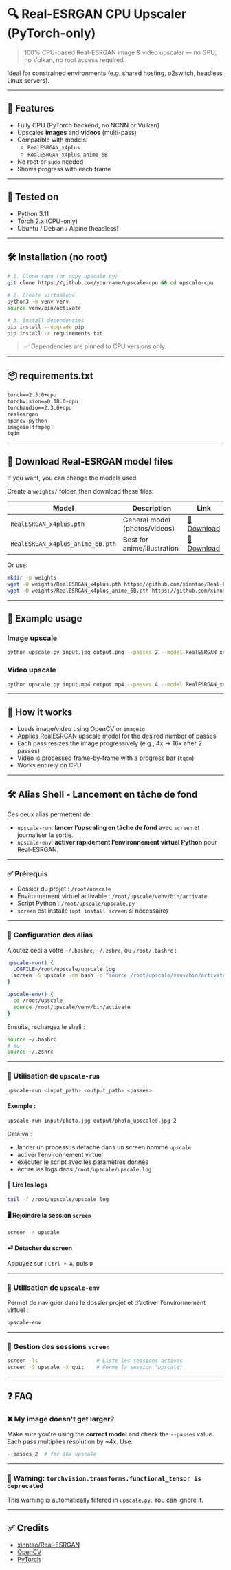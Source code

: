 # 🔍 Real-ESRGAN CPU Upscaler (PyTorch-only)

> 100% CPU-based Real-ESRGAN image & video upscaler — no GPU, no Vulkan, no root access required.

Ideal for constrained environments (e.g. shared hosting, o2switch, headless Linux servers).

---

## 🚀 Features

- Fully CPU (PyTorch backend, no NCNN or Vulkan)
- Upscales **images** and **videos** (multi-pass)
- Compatible with models:
  - `RealESRGAN_x4plus`
  - `RealESRGAN_x4plus_anime_6B`
- No root or `sudo` needed
- Shows progress with each frame

---

## 🧪 Tested on

- Python 3.11
- Torch 2.x (CPU-only)
- Ubuntu / Debian / Alpine (headless)

---

## 🛠 Installation (no root)

```bash
# 1. Clone repo (or copy upscale.py)
git clone https://github.com/yourname/upscale-cpu && cd upscale-cpu

# 2. Create virtualenv
python3 -m venv venv
source venv/bin/activate

# 3. Install dependencies
pip install --upgrade pip
pip install -r requirements.txt
```

> ✅ Dependencies are pinned to CPU versions only.

---

## 📦 requirements.txt

```txt
torch==2.3.0+cpu
torchvision==0.18.0+cpu
torchaudio==2.3.0+cpu
realesrgan
opencv-python
imageio[ffmpeg]
tqdm
```

---

## 📁 Download Real-ESRGAN model files

If you want, you can change the models used.

Create a `weights/` folder, then download these files:

| Model | Description | Link |
|-------|-------------|------|
| `RealESRGAN_x4plus.pth` | General model (photos/videos) | [🔗 Download](https://github.com/xinntao/Real-ESRGAN/releases/download/v0.2.5/RealESRGAN_x4plus.pth) |
| `RealESRGAN_x4plus_anime_6B.pth` | Best for anime/illustration | [🔗 Download](https://github.com/xinntao/Real-ESRGAN/releases/download/v0.2.5/RealESRGAN_x4plus_anime_6B.pth) |

Or use:

```bash
mkdir -p weights
wget -O weights/RealESRGAN_x4plus.pth https://github.com/xinntao/Real-ESRGAN/releases/download/v0.2.5/RealESRGAN_x4plus.pth
wget -O weights/RealESRGAN_x4plus_anime_6B.pth https://github.com/xinntao/Real-ESRGAN/releases/download/v0.2.5/RealESRGAN_x4plus_anime_6B.pth
```

---

## 📸 Example usage

### Image upscale

```bash
python upscale.py input.jpg output.png --passes 2 --model RealESRGAN_x4plus
```

### Video upscale

```bash
python upscale.py input.mp4 output.mp4 --passes 4 --model RealESRGAN_x4plus
```

---

## 🧠 How it works

- Loads image/video using OpenCV or `imageio`
- Applies RealESRGAN upscale model for the desired number of passes
- Each pass resizes the image progressively (e.g., 4x → 16x after 2 passes)
- Video is processed frame-by-frame with a progress bar (`tqdm`)
- Works entirely on CPU

---

## 🛠️ Alias Shell - Lancement en tâche de fond

Ces deux alias permettent de :

- `upscale-run`: **lancer l’upscaling en tâche de fond** avec `screen` et journaliser la sortie.
- `upscale-env`: **activer rapidement l’environnement virtuel Python** pour Real-ESRGAN.

---

### ✅ Prérequis

- Dossier du projet : `/root/upscale`
- Environnement virtuel activable : `/root/upscale/venv/bin/activate`
- Script Python : `/root/upscale/upscale.py`
- `screen` est installé (`apt install screen` si nécessaire)

---

### 🧩 Configuration des alias

Ajoutez ceci à votre `~/.bashrc`, `~/.zshrc`, ou `/root/.bashrc` :

```bash
upscale-run() {
  LOGFILE=/root/upscale/upscale.log
  screen -S upscale -dm bash -c "source /root/upscale/venv/bin/activate && python /root/upscale/upscale.py $1 $2 --passes $3 --model RealESRGAN_x4plus >> \$LOGFILE 2>&1"
}

upscale-env() {
  cd /root/upscale
  source /root/upscale/venv/bin/activate 
}
```

Ensuite, rechargez le shell :

```bash
source ~/.bashrc
# ou
source ~/.zshrc
```

---

### 🚀 Utilisation de `upscale-run`

```bash
upscale-run <input_path> <output_path> <passes>
```

#### Exemple :

```bash
upscale-run input/photo.jpg output/photo_upscaled.jpg 2
```

Cela va :

- lancer un processus détaché dans un screen nommé `upscale`
- activer l’environnement virtuel
- exécuter le script avec les paramètres donnés
- écrire les logs dans `/root/upscale/upscale.log`

#### 📖 Lire les logs

```bash
tail -f /root/upscale/upscale.log
```

#### 🖥 Rejoindre la session `screen`

```bash
screen -r upscale
```

#### ⏎ Détacher du screen

Appuyez sur : `Ctrl + A`, puis `D`

---

### 🧪 Utilisation de `upscale-env`

Permet de naviguer dans le dossier projet et d’activer l’environnement virtuel :

```bash
upscale-env
```

---

### 🧹 Gestion des sessions `screen`

```bash
screen -ls                   # Liste les sessions actives
screen -S upscale -X quit    # Ferme la session "upscale"
```


---

## ❓ FAQ

### ❌ My image doesn't get larger?

Make sure you're using the **correct model** and check the `--passes` value. Each pass multiplies resolution by ~4x. Use:

```bash
--passes 2  # for 16x upscale
```

---

### 💬 Warning: `torchvision.transforms.functional_tensor is deprecated`

This warning is automatically filtered in `upscale.py`. You can ignore it.

---

## ✅ Credits

- [xinntao/Real-ESRGAN](https://github.com/xinntao/Real-ESRGAN)
- [OpenCV](https://opencv.org/)
- [PyTorch](https://pytorch.org/)
